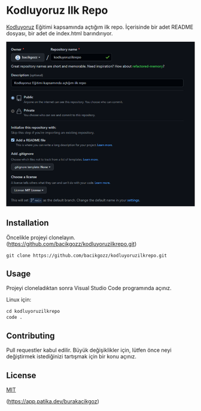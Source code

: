 # Kodluyoruz Ilk Repo



[Kodluyoruz](kodluyoruz.org) Eğitimi kapsamında açtığım ilk repo. İçerisinde bir adet README dosyası, bir adet de index.html barındırıyor.

![image](https://github.com/bacikgozz/figures/blob/main/Kodluyoruz.png)



## Installation



Öncelikle projeyi clonelayın. (https://github.com/bacikgozz/kodluyoruzilkrepo.git)

```
git clone https://github.com/bacikgozz/kodluyoruzilkrepo.git

```



## Usage



Projeyi cloneladıktan sonra Visual Studio Code programında açınız.

Linux için:

```
cd kodluyoruzilkrepo
code .

```

## Contributing



Pull requestler kabul edilir. Büyük değişiklikler için, lütfen önce neyi değiştirmek istediğinizi tartışmak için bir konu açınız.



## License


[MIT](https://choosealicense.com/licenses/mit/)

(https://app.patika.dev/burakacikgoz)
